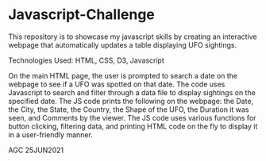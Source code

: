 # Javascript-Challenge

This repository is to showcase my javascript skills by creating an interactive webpage that automatically updates a table displaying UFO sightings.

Technologies Used: HTML, CSS, D3, Javascript

On the main HTML page, the user is prompted to search a date on the webpage to see if a UFO was spotted on that date. The code uses Javascript to search and filter through a data file to display sightings on the specified date. The JS code prints the following on the webpage: the Date, the City, the State, the Country, the Shape of the UFO, the Duration it was seen, and Comments by the viewer. The JS code uses various functions for button clicking, filtering data, and printing HTML code on the fly to display it in a user-friendly manner.

AGC 25JUN2021
